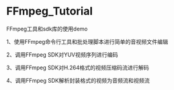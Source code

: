 # FFmpeg_Tutorial
FFmpeg工具和sdk库的使用demo

1、使用FFmpeg命令行工具和批处理脚本进行简单的音视频文件编辑

2、调用FFmpeg SDK对YUV视频序列进行编码

3、调用FFmpeg SDK对H.264格式的视频压缩码流进行解码

4、调用FFmpeg SDK解析封装格式的视频为音频流和视频流
